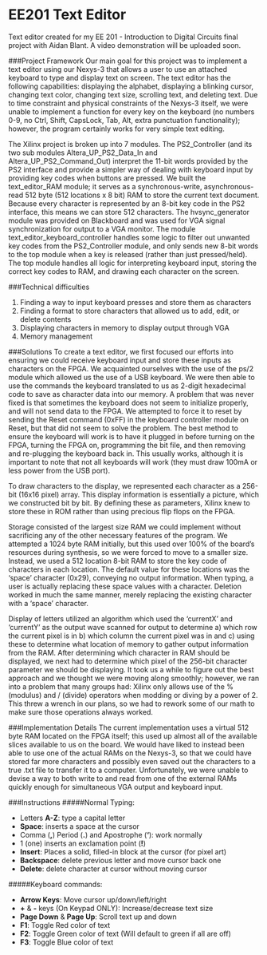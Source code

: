 EE201 Text Editor
=================

Text editor created for my EE 201 - Introduction to Digital Circuits final project with Aidan Blant. A video demonstration will be uploaded soon.

###Project Framework
Our main goal for this project was to implement a text editor using our Nexys-3 that allows a user to use an attached keyboard to type and display text on screen. The text editor has the following capabilities: displaying the alphabet, displaying a blinking cursor, changing text color, changing text size, scrolling text, and deleting text. Due to time constraint and physical constraints of the Nexys-3 itself, we were unable to implement a function for every key on the keyboard (no numbers 0-9, no Ctrl, Shift, CapsLock, Tab, Alt, extra punctuation functionality); however, the program certainly works for very simple text editing.

The Xilinx project is broken up into 7 modules. The PS2_Controller (and its two sub modules Altera_UP_PS2_Data_In and Altera_UP_PS2_Command_Out) interpret the 11-bit words provided by the PS2 interface and provide a simpler way of dealing with keyboard input by providing key codes when buttons are pressed. We built the text_editor_RAM module; it serves as a synchronous-write, asynchronous-read 512 byte (512 locations x 8 bit) RAM to store the current text document. Because every character is represented by an 8-bit key code in the PS2 interface, this means we can store 512 characters. The hvsync_generator module was provided on Blackboard and was used for VGA signal synchronization for output to a VGA monitor. The module text_editor_keyboard_controller handles some logic to filter out unwanted key codes from the PS2_Controller module, and only sends new 8-bit words to the top module when a key is released (rather than just pressed/held). The top module handles all logic for interpreting keyboard input, storing the correct key codes to RAM, and drawing each character on the screen.

###Technical difficulties
1. Finding a way to input keyboard presses and store them as characters
2. Finding a format to store characters that allowed us to add, edit, or delete contents
3. Displaying characters in memory to display output through VGA
4. Memory management

###Solutions
To create a text editor, we first focused our efforts into ensuring we could receive keyboard input and store these inputs as characters on the FPGA.  We acquainted ourselves with the use of the ps/2 module which allowed us the use of a USB keyboard. We were then able to use the commands the keyboard translated to us as 2-digit hexadecimal code to save as character data into our memory. A problem that was never fixed is that sometimes the keyboard does not seem to initialize properly, and will not send data to the FPGA. We attempted to force it to reset by sending the Reset command (0xFF) in the keyboard controller module on Reset, but that did not seem to solve the problem. The best method to ensure the keyboard will work is to have it plugged in before turning on the FPGA, turning the FPGA on, programming the bit file, and then removing and re-plugging the keyboard back in. This usually works, although it is important to note that not all keyboards will work (they must draw 100mA or less power from the USB port).

To draw characters to the display, we represented each character as a 256-bit (16x16 pixel) array. This display information is essentially a picture, which we constructed bit by bit. By defining these as parameters, Xilinx knew to store these in ROM rather than using precious flip flops on the FPGA.

Storage consisted of the largest size RAM we could implement without sacrificing any of the other necessary features of the program.  We attempted a 1024 byte RAM initially, but this used over 100% of the board’s resources during synthesis, so we were forced to move to a smaller size. Instead, we used a 512 location 8-bit RAM to store the key code of characters in each location.  The default value for these locations was the ‘space’ character (0x29), conveying no output information.  When typing, a user is actually replacing these space values with a character.  Deletion worked in much the same manner, merely replacing the existing character with a ‘space’ character.

Display of letters utilized an algorithm which used the ‘currentX’ and ‘currentY’ as the output wave scanned for output to determine a) which row the current pixel is in b) which column the current pixel was in and c) using these to determine what location of memory to gather output information from the RAM. After determining which character in RAM should be displayed, we next had to determine which pixel of the 256-bit character parameter we should be displaying. It took us a while to figure out the best approach and we thought we were moving along smoothly; however, we ran into a problem that many groups had: Xilinx only allows use of the % (modulus) and / (divide) operators when modding or diving by a power of 2. This threw a wrench in our plans, so we had to rework some of our math to make sure those operations always worked.

###Implementation Details
The current implementation uses a virtual 512 byte RAM located on the FPGA itself; this used up almost all of the available slices available to us on the board. We would have liked to instead been able to use one of the actual RAMs on the Nexys-3, so that we could have stored far more characters and possibly even saved out the characters to a true .txt file to transfer it to a computer. Unfortunately, we were unable to devise a way to both write to and read from one of the external RAMs quickly enough for simultaneous VGA output and keyboard input. 

###Instructions
#####Normal Typing:
+ Letters **A-Z**: type a capital letter
+ **Space**: inserts a space at the cursor
+ Comma (**,**) Period (**.**) and Apostrophe (**‘**): work normally
+ 1 (one) inserts an exclamation point (**!**)
+ **Insert**: Places a solid, filled-in block at the cursor (for pixel art)
+ **Backspace**: delete previous letter and move cursor back one
+ **Delete**: delete character at cursor without moving cursor

#####Keyboard commands:
+ **Arrow Keys**: Move cursor up/down/left/right
+ **+** & **-** keys (On Keypad ONLY): Increase/decrease text size
+ **Page Down** & **Page Up**: Scroll text up and down
+ **F1**: Toggle Red color of text
+ **F2**: Toggle Green color of text (Will default to green if all are off)
+ **F3**: Toggle Blue color of text
